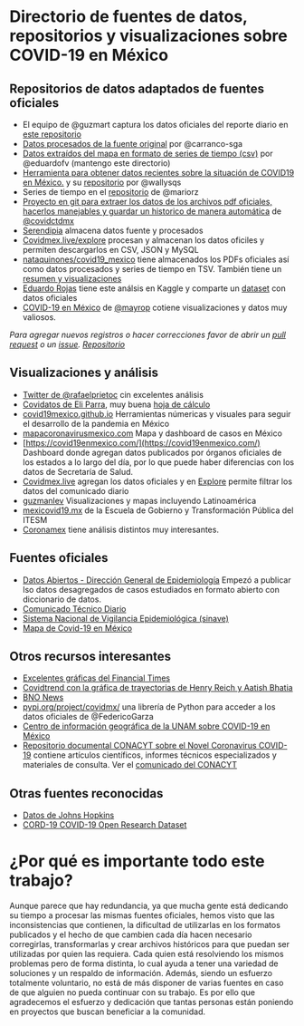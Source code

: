 # Directorio de fuentes de datos, repositorios y visualizaciones sobre COVID-19 en México

## Repositorios de datos adaptados de fuentes oficiales

- El equipo de @guzmart captura los datos oficiales del reporte diario en [este repositorio](https://github.com/guzmart/covid19_mex)
- [Datos procesados de la fuente original](https://github.com/carranco-sga/Mexico-COVID-19) por @carranco-sga
- [Datos extraídos del mapa en formato de series de tiempo (csv)](https://github.com/eduardofv/covid) por @eduardofv (mantengo este directorio)
- [Herramienta para obtener datos recientes sobre la situación de COVID19 en México.](https://wallyqs.github.io/covid19mx/) y su [repositorio](https://github.com/wallyqs/covid19mx) por @wallysqs
- Series de tiempo en el [repositorio](https://github.com/mariorz/covid19-mx-time-series) de @mariorz
- [Proyecto en git para extraer los datos de los archivos pdf oficiales, hacerlos manejables y guardar un historico de manera automática](https://github.com/covidctdmx/covid_ctd_mx) de [@covidctdmx](https://twitter.com/covidctdmx)
- [Serendipia](https://serendipia.digital/2020/03/datos-abiertos-sobre-casos-de-coronavirus-covid-19-en-mexico/) almacena datos fuente y procesados
- [Covidmex.live/explore](https://covidmex.live/explore) procesan y almacenan los datos oficiles y permiten descargarlos en CSV, JSON y MySQL 
- [nataquinones/covid19_mexico](https://github.com/nataquinones/covid19_mexico) tiene almacenados los PDFs oficiales así como datos procesados y series de tiempo en TSV. También tiene un [resumen y visualizaciones](https://nataquinones.github.io/covid19_mexico/)
- [Eduardo Rojas](https://www.kaggle.com/lalish99/covid19-mx) tiene este análsis en Kaggle y comparte un [dataset](https://www.kaggle.com/lalish99/covid19-mx?rvi=1) con datos oficiales 
- [COVID-19 en México](https://www.covid19in.mx/) de [@mayrop](https://twitter.com/mayrop) cotiene visualizaciones y datos muy valiosos.

_Para agregar nuevos registros o hacer correcciones favor de abrir un [pull request](https://github.com/eduardofv/directorio_covid19_mx/pulls) o un [issue](https://github.com/eduardofv/directorio_covid19_mx/issues). [Repositorio](https://github.com/eduardofv/directorio_covid19_mx)_

## Visualizaciones y análisis

- [Twitter de @rafaelprietoc](https://twitter.com/rafaelprietoc) cin excelentes análisis
- [Covidatos de Eli Parra](https://covidatos.mx/), muy buena [hoja de cálculo](https://docs.google.com/spreadsheets/d/1ihdwd-YY5h_wCkaaKVK0P70gjhxxRlLuNLYPQeJwrq8/edit?usp=sharing)
- [covid19mexico.github.io](https://covid19mexico.github.io/) Herramientas númericas y visuales para seguir el desarrollo de la pandemia en México
- [mapacoronavirusmexico.com](https://mapacoronavirusmexico.com/) Mapa y dashboard de casos en México
- [https://covid19enmexico.com/](https://covid19enmexico.com/) Dashboard donde agregan datos publicados por órganos oficiales de los estados a lo largo del día, por lo que puede haber diferencias con los datos de Secretaría de Salud.
- [Covidmex.live](https://covidmex.live/) agregan los datos oficiales y en [Explore](https://covidmex.live/explore) permite filtrar los datos del comunicado diario
- [guzmanlev](https://sites.google.com/site/guzmanlev/covid19) Visualizaciones y mapas incluyendo Latinoamérica
- [mexicovid19.mx](http://mexicovid19.mx/index.html) de la Escuela de Gobierno y Transformación Pública del ITESM
- [Coronamex](https://coronamex.github.io/) tiene análisis distintos muy interesantes.

## Fuentes oficiales
 
- [Datos Abiertos - Dirección General de Epidemiología](https://www.gob.mx/salud/documentos/datos-abiertos-152127) Empezó a publicar lso datos desagregados de casos estudiados en formato abierto con diccionario de datos.
- [Comunicado Técnico Diario](https://www.gob.mx/salud/documentos/coronavirus-covid-19-comunicado-tecnico-diario-238449)
- [Sistema Nacional de Vigilancia Epidemiológica (sinave)](https://covid19.sinave.gob.mx/)
- [Mapa de Covid-19 en México](https://covid19.sinave.gob.mx/mapa.aspx)

## Otros recursos interesantes

- [Excelentes gráficas del Financial Times](https://www.ft.com/coronavirus-latest)
- [Covidtrend con la gráfica de trayectorias de Henry Reich y Aatish Bhatia](https://aatishb.com/covidtrends/)
- [BNO News](https://bnonews.com/index.php/2020/04/the-latest-coronavirus-cases/)
- [pypi.org/project/covidmx/](https://pypi.org/project/covidmx/) una librería de Python para acceder a los datos oficiales de @FedericoGarza
- [Centro de información geográfica de la UNAM sobre COVID-19 en México](https://covid19.ciga.unam.mx/)
- [Repositorio documental CONACYT sobre el Novel Coronavirus COVID-19](https://covid-19.conacyt.mx/jspui/) contiene artículos científicos, informes técnicos especializados y materiales de consulta. Ver el [comunicado del CONACYT](https://www.conacyt.gob.mx/index.php/comunicados/1261-com-154-2020)

## Otras fuentes reconocidas

- [Datos de Johns Hopkins](https://github.com/CSSEGISandData/COVID-19/tree/master/csse_covid_19_data/csse_covid_19_time_series)
- [CORD-19 COVID-19 Open Research Dataset](https://www.kaggle.com/allen-institute-for-ai/CORD-19-research-challenge)

# ¿Por qué es importante todo este trabajo?

Aunque parece que hay redundancia, ya que mucha gente está dedicando su tiempo a procesar las mismas fuentes oficiales, hemos visto que las inconsistencias que contienen, la dificultad de utilizarlas en los formatos publicados y el hecho de que cambien cada día hacen necesario corregirlas, transformarlas y crear archivos históricos para que puedan ser utilizadas por quien las requiera. Cada quien está resolviendo los mismos problemas pero de forma distinta, lo cual ayuda a tener una variedad de soluciones y un respaldo de información. Además, siendo un esfuerzo totalmente voluntario, no está de más disponer de varias fuentes en caso de que alguien no pueda continuar con su trabajo. Es por ello que agradecemos el esfuerzo y dedicación que tantas personas están poniendo en proyectos que buscan beneficiar a la comunidad.

